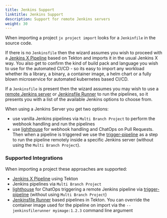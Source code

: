 ```yaml
---
title: Jenkins Support
linktitle: Jenkins Support
description: Support for remote Jenkins servers
weight: 30
---
```



When importing a project `jx project import` looks for a `Jenkinfile` in the source code. 

If there is no `Jenkinsfile` then the wizard assumes you wish to proceed with a [Jenkins X Pipeline](https://jenkins-x.io/about/concepts/jenkins-x-pipelines/) based on Tekton and imports it in the usual Jenkins X way. You also get to confirm the kind of build pack and language you wish to use for the automated CI/CD - so its easy to import any workload whether its a library, a binary, a container image, a helm chart or a fully blown microservice for automated kubernetes based CI/CD.

If a `Jenkinsfile` is present  then the wizard assumes you may wish to use a [remote Jenkins server](/docs/v3/guides/jenkins/) or [Jenkinsfile Runner](https://github.com/jenkinsci/jenkinsfile-runner) to run the pipelines, so it presents you with a list of the available Jenkins options to choose from. 

When using a Jenkins Server you get two options:

* use vanilla Jenkins pipelines via `Multi Branch Project` to perform the webhook handling and run the pipelines
* use  [lighthouse](https://github.com/jenkins-x/lighthouse) for webhook handling and ChatOps on Pull Requests. Then when a pipeline is triggered we use the [trigger-pipeline](https://github.com/jenkins-x-labs/trigger-pipeline) as a step to run the pipeline remotely inside a specific Jenkins server (without using the `Multi Branch Project`).

### Supported Integrations

When importing a project these approaches are supported:

* [Jenkins X Pipeline](https://jenkins-x.io/about/concepts/jenkins-x-pipelines/) using Tekton 
* Jenkins pipelines via `Multi Branch Project`
* [lighthouse](https://github.com/jenkins-x/lighthouse) for ChatOps triggering a remote Jenkins pipeline via [trigger-pipeline](https://github.com/jenkins-x-labs/trigger-pipeline) (without using `Multi Branch Project`)
* [Jenkinsfile Runner](https://github.com/jenkinsci/jenkinsfile-runner) based pipelines in Tekton. You can override the container image used for the pipeline on import via the `--jenkinsfilerunner myimage:1.2.3` command line argument 
